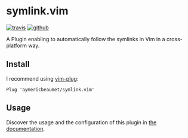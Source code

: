 # symlink.vim

[![travis](https://img.shields.io/travis/aymericbeaumet/symlink.vim?style=flat-square&logo=travis)](https://travis-ci.org/aymericbeaumet/symlink.vim)
[![github](https://img.shields.io/github/issues/aymericbeaumet/symlink.vim?style=flat-square&logo=github)](https://github.com/aymericbeaumet/symlink.vim/issues)

A Plugin enabling to automatically follow the symlinks in Vim in a
cross-platform way.

## Install

I recommend using [vim-plug](https://github.com/junegunn/vim-plug):

```vim
Plug 'aymericbeaumet/symlink.vim'
```

## Usage

Discover the usage and the configuration of this plugin in [the
documentation](./doc/symlink-vim.txt).
